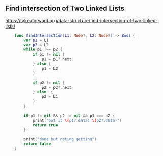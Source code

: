 
## Find intersection of Two Linked Lists

https://takeuforward.org/data-structure/find-intersection-of-two-linked-lists/


```swift
    func findIntersection(L1: Node?, L2: Node?) -> Bool {
        var p1 = L1
        var p2 = L2
        while p1 !== p2 {
            if p1 != nil {
                p1 = p1?.next
            } else {
                p1 = L2
            }

            if p2 != nil {
                p2 = p2?.next
            } else  {
                p2 = L1
            }
        }
        
        if p1 != nil && p2 != nil && p1 === p2 {
            print("Got it \(p1?.data) \(p2?.data)")
            return true
        }

        print("done but noting getting")
        return false
    }

```